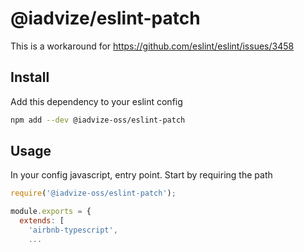 # @iadvize/eslint-patch

This is a workaround for https://github.com/eslint/eslint/issues/3458

## Install

Add this dependency to your eslint config

```bash
npm add --dev @iadvize-oss/eslint-patch
```

## Usage

In your config javascript, entry point. Start by requiring the path

```js
require('@iadvize-oss/eslint-patch');

module.exports = {
  extends: [
    'airbnb-typescript',
    ...
```
